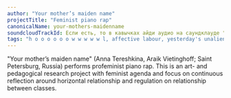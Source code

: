 ```yaml
---
author: "Your mother’s maiden name"
projectTitle: "Feminist piano rap"
canonicalName: your-mothers-maidenname
soundcloudTrackId: Если есть, то в кавычках айди аудио на саундклауде "353915180"
tags: "h o o o o o o w w w w w l, affective labour, yesterday's unalienated celebration, desire, practices of ourselves, dispersed collectivity, social choreography, political dancefloor, terror of relationship, protocols of self-organisation"
---
```

"Your mother’s maiden name" (Anna Tereshkina, Araik Vietinghoff; Saint Petersburg, Russia) performs profeminist piano rap. This is an art- and pedagogical research project with feminist agenda and focus on continuous reflection around horizontal relationship and regulation on relationship between classes.
